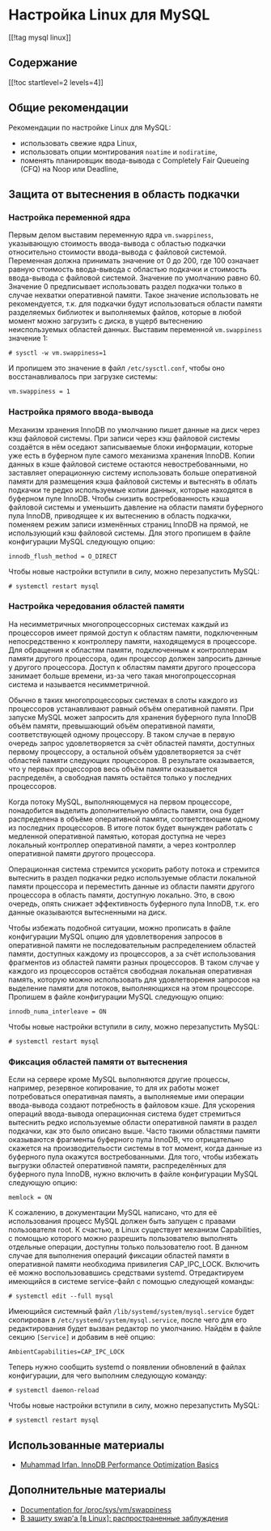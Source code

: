 Настройка Linux для MySQL
=========================

[[!tag mysql linux]]

Содержание
----------

[[!toc startlevel=2 levels=4]]

Общие рекомендации
------------------

Рекомендации по настройке Linux для MySQL:

- использовать свежие ядра Linux,
- использовать опции монтирования `noatime` и `nodiratime`,
- поменять планировщик ввода-вывода с Completely Fair Queueing (CFQ) на Noop или Deadline,

Защита от вытеснения в область подкачки
---------------------------------------

### Настройка переменной ядра

Первым делом выставим переменную ядра `vm.swappiness`, указывающую стоимость ввода-вывода с областью подкачки относительно стоимости ввода-вывода с файловой системой. Переменная должна принимать значение от 0 до 200, где 100 означает равную стоимость ввода-вывода с областью подкачки и стоимость ввода-вывода с файловой системой. Значение по умолчанию равно 60. Значение 0 предписывает использовать раздел подкачки только в случае нехватки оперативной памяти. Такое значение использовать не рекомендуется, т.к. для подкачки будут использоваться области памяти разделяемых библиотек и выполняемых файлов, которые в любой момент можно загрузить с диска, в ущерб вытеснению неиспользуемых областей данных. Выставим переменной `vm.swappiness` значение 1:

    # sysctl -w vm.swappiness=1

И пропишем это значение в файл `/etc/sysctl.conf`, чтобы оно восстанавливалось при загрузке системы:

    vm.swappiness = 1

### Настройка прямого ввода-вывода

Механизм хранения InnoDB по умолчанию пишет данные на диск через кэш файловой системы. При записи через кэш файловой системы создаётся в нём оседают записываемые блоки информации, которые уже есть в буферном пуле самого механизма хранения InnoDB. Копии данных в кэше файловой системе остаются невостребованными, но заставляет операционную систему использовать больше оперативной памяти для размещения кэша файловой системы и вытеснять в облать подкачки те редко используемые копии данных, которые находятся в буферном пуле InnoDB. Чтобы снизить востребованность кэша файловой системы и уменьшить давление на области памяти буферного пула InnoDB, приводящее к их вытеснению в область подкачки, поменяем режим записи изменённых страниц InnoDB на прямой, не использующий кэш файловой системы. Для этого пропишем в файле конфигурации MySQL следующую опцию:

    innodb_flush_method = O_DIRECT

Чтобы новые настройки вступили в силу, можно перезапустить MySQL:

    # systemctl restart mysql

### Настройка чередования областей памяти

На несимметричных многопроцессорных системах каждый из процессоров имеет прямой доступ к областям памяти, подключенным непосредственно к контроллеру памяти, находящемуся в процессоре. Для обращения к областям памяти, подключенным к контроллерам памяти другого процессора, один процессор должен запросить данные у другого процессора. Доступ к областям памяти другого процессора занимает больше времени, из-за чего такая многопроцессорная система и называется несимметричной.

Обычно в таких многопроцессорых системах в слоты каждого из процессоров устанавливают равный объём оперативной памяти. При запуске MySQL может запросить для хранения буферного пула InnoDB объём памяти, превышающий объём оперативной памяти, соответствующей одному процессору. В таком случае в первую очередь запрос удовлетворяется за счёт областей памяти, доступных первому процессору, а остальной объём удовлетворяется за счёт областей памяти следующих процессоров. В результате оказывается, что у первых процессоров весь объём памяти оказывается распределён, а свободная память остаётся только у последних процессоров.

Когда потоку MySQL, выполняющемуся на первом процессоре, понадобится выделить дополнительную область памяти, она будет распределена в объёме оперативной памяти, соответствющем одному из последних процессоров. В итоге поток будет вынужден работать с медленной оперативной памятью, которая доступна не через локальный контроллер оперативной памяти, а через контроллер оперативной памяти другого процессора.

Операционная система стремится ускорить работу потока и стремится вытеснить в раздел подкачки редко используемые области локальной памяти процессора и переместить данные из области памяти другого процессора в область памяти, доступную локально. Это, в свою очередь, опять снижает эффективность буферного пула InnoDB, т.к. его данные оказываются вытесненными на диск.

Чтобы избежать подобной ситуации, можно прописать в файле конфигурации MySQL опцию для удовлетворения запросов в оперативной памяти не последовательным распределением областей памяти, доступных каждому из процессоров, а за счёт использования фрагментов из областей памяти разных процессоров. В таком случае у каждого из процессоров остаётся свободная локальная оперативная память, которую можно использовать для удовлетворения запросов на выделение памяти для потоков, выполняющихся на этом процессоре. Пропишем в файле конфигурации MySQL следующую опцию:

    innodb_numa_interleave = ON

Чтобы новые настройки вступили в силу, можно перезапустить MySQL:

    # systemctl restart mysql

### Фиксация областей памяти от вытеснения

Если на сервере кроме MySQL выполняются другие процессы, например, резервное копирование, то для их работы может потребоваться оперативная память, а выполняемые ими операции ввода-вывода создают потребность в файловом кэше. Для ускорения операций ввода-вывода операционная система будет стремиться вытеснить редко используемые области оперативной памяти в раздел подкачки, как это было описано выше. Часто такими областями памяти оказываются фрагменты буферного пула InnoDB, что отрицательно скажется на производительости системы в тот момент, когда данные из буферного пула окажутся востребованными. Для того, чтобы избежать выгрузки областей оперативной памяти, распределённых для буферного пула InnoDB, нужно включить в файле конфигурации MySQL следующую опцию:

    memlock = ON

К сожалению, в документации MySQL написано, что для её использования процесс MySQL должен быть запущен с правами пользователя root. К счастью, в Linux существует механизм Capabilities, с помощью которого можно разрешить пользователю выполнять отдельные операции, доступны только пользователю root. В данном случае для выполнения операций фиксации областей памяти в оперативной памяти необходима привилегия CAP_IPC_LOCK. Включить её можно воспользовавшись средствами systemd. Отредактируем имеющийся в системе service-файл с помощью следующей команды:

    # systemctl edit --full mysql

Имеющийся системный файл `/lib/systemd/system/mysql.service` будет скопирован в `/etc/systemd/system/mysql.service`, после чего для его редактирования будет вызван редактор по умолчанию. Найдём в файле секцию `[Service]` и добавим в неё опцию:

    AmbientCapabilities=CAP_IPC_LOCK

Теперь нужно сообщить systemd о появлении обновлений в файлах конфигурации, для чего выполним следующую команду:

    # systemctl daemon-reload

Чтобы новые настройки вступили в силу, можно перезапустить MySQL:

    # systemctl restart mysql

Использованные материалы
------------------------

* [Muhammad Irfan. InnoDB Performance Optimization Basics](https://www.percona.com/blog/2013/09/20/innodb-performance-optimization-basics-updated/)

Дополнительные материалы
------------------------

* [Documentation for /proc/sys/vm/swappiness](https://docs.kernel.org/admin-guide/sysctl/vm.html#swappiness)
* [В защиту swap'а [в Linux]: распространенные заблуждения](https://habr.com/ru/companies/flant/articles/348324/)
